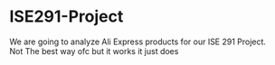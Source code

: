 # ISE291-Project
We are going to analyze Ali Express products for our ISE 291 Project.  
Not The best way ofc but it works it just does
